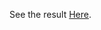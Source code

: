 See the result <a href="https://htmlpreview.github.io/?https://github.com/dodogabrie/Learn_JS_CSS_HTML-/blob/main/1_Expanding_Card/index.html" target="_blank">Here</a>.
